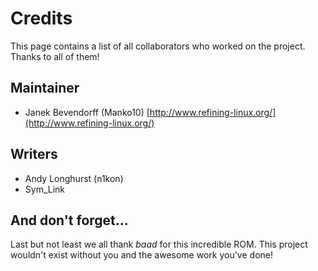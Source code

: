 # Credits

This page contains a list of all collaborators who worked on the project. Thanks
to all of them!

## Maintainer
 * Janek Bevendorff (Manko10) [http://www.refining-linux.org/](http://www.refining-linux.org/)


## Writers
 * Andy Longhurst (n1kon)
 * Sym_Link
 

## And don't forget…
Last but not least we all thank *baad* for this incredible ROM. This project wouldn't
exist without you and the awesome work you've done!
